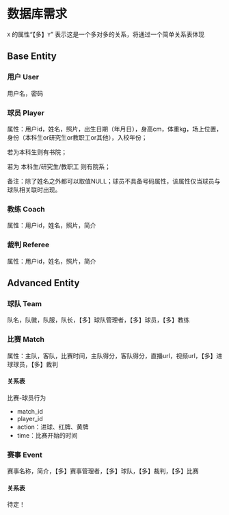 # 数据库需求

`X` 的属性“【多】`Y`” 表示这是一个多对多的关系，将通过一个简单关系表体现

## Base Entity

### 用户 User

用户名，密码

### 球员 Player

属性：用户id，姓名，照片，出生日期（年月日），身高cm，体重kg，场上位置，身份（本科生or研究生or教职工or其他），入校年份；

若为本科生则有书院；

若为 本科生/研究生/教职工 则有院系；

备注：除了姓名之外都可以取值NULL；球员不具备号码属性，该属性仅当球员与球队相关联时出现。

### 教练 Coach

属性：用户id，姓名，照片，简介

### 裁判 Referee

属性：用户id，姓名，照片，简介



## Advanced Entity

### 球队 Team
队名，队徽，队服，队长，【多】球队管理者，【多】球员，【多】教练



### 比赛 Match

属性：主队，客队，比赛时间，主队得分，客队得分，直播url，视频url，【多】进球球员，【多】裁判

#### 关系表

比赛-球员行为

+ match_id
+ player_id
+ action：进球、红牌、黄牌
+ time：比赛开始的时间



### 赛事 Event

赛事名称，简介，【多】赛事管理者，【多】球队，【多】裁判，【多】比赛

#### 关系表

待定！